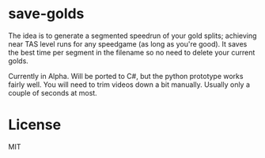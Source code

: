 # save-golds
The idea is to generate a segmented speedrun of your gold splits; achieving near TAS level runs for any speedgame (as long as you're good). It saves the best time per segment in the filename so no need to delete your current golds.

Currently in Alpha. Will be ported to C#, but the python prototype works fairly well. You will need to trim videos down a bit manually. Usually only a couple of seconds at most.

# License
MIT
